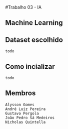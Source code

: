 #Trabalho 03 - IA
## Machine Learning

## Dataset escolhido
	todo

## Como incializar
	todo

## Membros 
	Alysson Gomes
	André Luiz Pereira
	Gustavo Pergola
	João Pedro Sá Medeiros
	Nicholas Quintella
	
